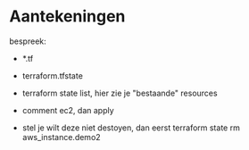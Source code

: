 # Aantekeningen

bespreek:

- *.tf
- terraform.tfstate
- terraform state list, hier zie je "bestaande" resources

- comment ec2, dan apply
- stel je wilt deze niet destoyen, dan eerst terraform state rm aws_instance.demo2

